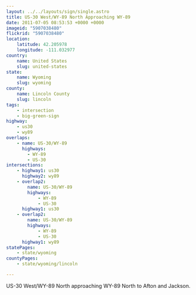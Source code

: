 ```yaml
---
layout: ../../layouts/sign/single.astro
title: US-30 West/WY-89 North Approaching WY-89
date: 2011-07-05 08:53:53 +0000 +0000
imageid: "5907038480"
flickrid: "5907038480"
location:
    latitude: 42.205978
    longitude: -111.032977
country:
    name: United States
    slug: united-states
state:
    name: Wyoming
    slug: wyoming
county:
    name: Lincoln County
    slug: lincoln
tags:
    - intersection
    - big-green-sign
highway:
    - us30
    - wy89
overlaps:
    - name: US-30/WY-89
      highways:
        - WY-89
        - US-30
intersections:
    - highway1: us30
      highway2: wy89
    - overlap2:
        name: US-30/WY-89
        highways:
            - WY-89
            - US-30
      highway1: us30
    - overlap2:
        name: US-30/WY-89
        highways:
            - WY-89
            - US-30
      highway1: wy89
statePages:
    - state/wyoming
countyPages:
    - state/wyoming/lincoln

---
```

US-30 West/WY-89 North approaching WY-89 North to Afton and Jackson.